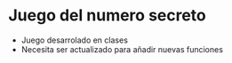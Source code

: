 <h1>Juego del numero secreto</h1>

- Juego desarrolado en clases
- Necesita ser actualizado para añadir nuevas funciones

